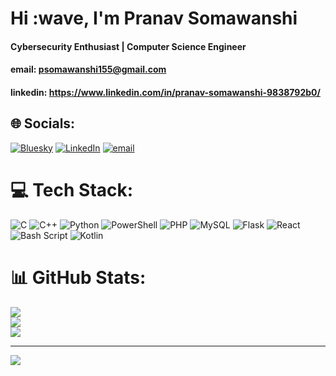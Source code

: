 # Hi :wave, I'm Pranav Somawanshi
#### Cybersecurity Enthusiast | Computer Science Engineer
#### email: psomawanshi155@gmail.com
#### linkedin: https://www.linkedin.com/in/pranav-somawanshi-9838792b0/ 
## 🌐 Socials:
[![Bluesky](https://img.shields.io/badge/bluesky-0285FF?style=for-the-badge&logo=bluesky&logoColor=%23FFFFFF)](https://bsky.app/profile/iiiamRoot) [![LinkedIn](https://img.shields.io/badge/LinkedIn-%230077B5.svg?logo=linkedin&logoColor=white)](https://linkedin.com/in/pranav-somawanshi-9838792b0) [![email](https://img.shields.io/badge/Email-D14836?logo=gmail&logoColor=white)](mailto:psomawanshi155@gmail.com) 

# 💻 Tech Stack:
![C](https://img.shields.io/badge/c-%2300599C.svg?style=for-the-badge&logo=c&logoColor=white) ![C++](https://img.shields.io/badge/c++-%2300599C.svg?style=for-the-badge&logo=c%2B%2B&logoColor=white) ![Python](https://img.shields.io/badge/python-3670A0?style=for-the-badge&logo=python&logoColor=ffdd54) ![PowerShell](https://img.shields.io/badge/PowerShell-%235391FE.svg?style=for-the-badge&logo=powershell&logoColor=white) ![PHP](https://img.shields.io/badge/php-%23777BB4.svg?style=for-the-badge&logo=php&logoColor=white) ![MySQL](https://img.shields.io/badge/mysql-4479A1.svg?style=for-the-badge&logo=mysql&logoColor=white) ![Flask](https://img.shields.io/badge/flask-%23000.svg?style=for-the-badge&logo=flask&logoColor=white) ![React](https://img.shields.io/badge/react-%2320232a.svg?style=for-the-badge&logo=react&logoColor=%2361DAFB) ![Bash Script](https://img.shields.io/badge/bash_script-%23121011.svg?style=for-the-badge&logo=gnu-bash&logoColor=white) ![Kotlin](https://img.shields.io/badge/kotlin-%237F52FF.svg?style=for-the-badge&logo=kotlin&logoColor=white)
# 📊 GitHub Stats:
![](https://github-readme-stats.vercel.app/api?username=pranavS223&theme=dark&hide_border=false&include_all_commits=false&count_private=false)<br/>
![](https://nirzak-streak-stats.vercel.app/?user=pranavS223&theme=dark&hide_border=false)<br/>
![](https://github-readme-stats.vercel.app/api/top-langs/?username=pranavS223&theme=dark&hide_border=false&include_all_commits=false&count_private=false&layout=compact)

---
[![](https://visitcount.itsvg.in/api?id=pranavS223&icon=0&color=0)](https://visitcount.itsvg.in)

<!-- Proudly created with GPRM ( https://gprm.itsvg.in ) -->

